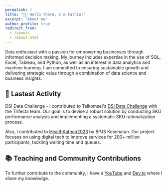 ```yaml
---
permalink: /
title: "👋🏼 Hello there, I'm Fathin!"
excerpt: "About me"
author_profile: true
redirect_from: 
  - /about/
  - /about.html
---
```


Data enthusiast with a passion for empowering businesses through informed decision making. My journey includes expertise in the use of SQL, Excel, Tableau, and Python, as well as an interest in data analytics and machine learning. I am committed to ensuring sustainable growth and delivering strategic value through a combination of data science and business insights.

## 🤖 Lastest Activity
DSI Data Challenge - I contributed to Telkomsel's [DSI Data Challenge](https://github.com/tinapyp/DSI-Data-Challenge) with the Trifecta team. Our goal is to devise a robust solution by conducting SKU performance analysis and implementing a systematic SKU rationalization process.

Also, I contributed to [HealthKathon2023](https://github.com/tinapyp/BPJS-Healthkathon-2.0) by BPJS Kesehatan. Our project focuses on using digital tech to improve services for 200+ million participants, tackling waiting time and queues.

## 📚 Teaching and Community Contributions
To further contribute to the community, I have a [YouTube](https://www.youtube.com/@tinapyp) and [Dev.to](https://dev.to/tinapyp) where I share my knowledge.







